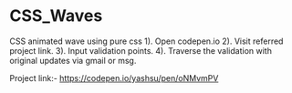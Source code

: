 # CSS_Waves
CSS animated wave using pure css
1). Open codepen.io 2). Visit referred project link. 3). Input validation points. 4). Traverse the validation with original updates via gmail or msg.

Project link:- https://codepen.io/yashsu/pen/oNMvmPV
